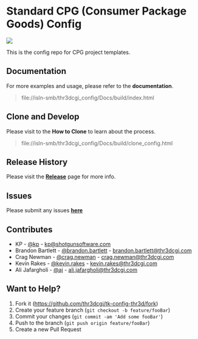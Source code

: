 # Standard CPG (Consumer Package Goods) Config
![](https://avatars2.githubusercontent.com/u/28651700?v=3&s=200)

This is the config repo for CPG project templates.

## Documentation
For more examples and usage, please refer to the **documentation**.
> file://isln-smb/thr3dcgi_config/Docs/build/index.html

## Clone and Develop
Please visit to the **How to Clone** to learn about the process.
> file://isln-smb/thr3dcgi_config/Docs/build/clone_config.html

## Release History
Please visit the **[Release][releases]** page for more info.

## Issues
Please submit any issues [**here**][issues]

## Contributes
* KP - [@kp](https://shotgunsoftware.slack.com) - kp@shotgunsoftware.com
* Brandon Bartlett - [@brandon.bartlett](https://shotgunsoftware.slack.com) - brandon.bartlett@thr3dcgi.com
* Crag Newman - [@crag.newman](https://shotgunsoftware.slack.com) - crag.newman@thr3dcgi.com
* Kevin Rakes - [@kevin.rakes](https://shotgunsoftware.slack.com) - kevin.rakes@thr3dcgi.com
* Ali Jafargholi - [@aj](https://shotgunsoftware.slack.com) - ali.jafargholi@thr3dcgi.com


## Want to Help?
1. Fork it (<https://github.com/thr3dcgi/tk-config-thr3d/fork>)
2. Create your feature branch (`git checkout -b feature/fooBar`)
3. Commit your changes (`git commit -am 'Add some fooBar'`)
4. Push to the branch (`git push origin feature/fooBar`)
5. Create a new Pull Request

<!-- Markdown link & img dfn's -->
[issues]: https://github.com/thr3dcgi/tk-config-thr3d/issues
[releases]: https://github.com/thr3dcgi/tk-config-thr3d/releases
